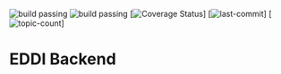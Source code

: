 ![build passing](https://badgen.net/badge/version/3.15.0/blue)
![build passing](https://badgen.net/badge/coverage/78.11%25/green)
[![Coverage Status][coveralls-src]]
[![last-commit][commit]]
[![topic-count][topic]]

[coveralls-src]: https://badgen.net/github/checks/testHTI/htiTest/develop/

[commit]: https://badgen.net/github/last-commit/testHTI/htiTest/develop/

[topic]: https://badgen.net/github/branches/testHTI/htiTest/
# EDDI Backend
